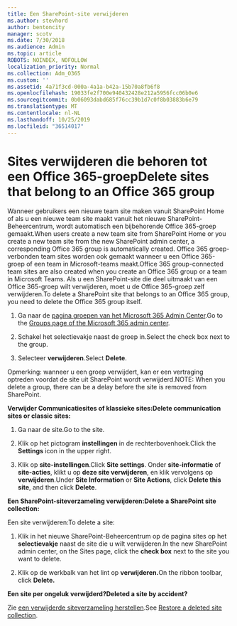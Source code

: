 ```yaml
---
title: Een SharePoint-site verwijderen
ms.author: stevhord
author: bentoncity
manager: scotv
ms.date: 7/30/2018
ms.audience: Admin
ms.topic: article
ROBOTS: NOINDEX, NOFOLLOW
localization_priority: Normal
ms.collection: Adm_O365
ms.custom: ''
ms.assetid: 4a71f3cd-000a-4a1a-b42a-15b70a8fb6f8
ms.openlocfilehash: 19033fe2f700e940432428e212a5956fcc06b0e6
ms.sourcegitcommit: 0b06093dabd685f76cc39b1d7c0f8b03883b6e79
ms.translationtype: MT
ms.contentlocale: nl-NL
ms.lasthandoff: 10/25/2019
ms.locfileid: "36514017"
---
```

# <a name="delete-sites-that-belong-to-an-office-365-group"></a><span data-ttu-id="15f5f-102">Sites verwijderen die behoren tot een Office 365-groep</span><span class="sxs-lookup"><span data-stu-id="15f5f-102">Delete sites that belong to an Office 365 group</span></span>

<span data-ttu-id="15f5f-103">Wanneer gebruikers een nieuwe team site maken vanuit SharePoint Home of als u een nieuwe team site maakt vanuit het nieuwe SharePoint-Beheercentrum, wordt automatisch een bijbehorende Office 365-groep gemaakt.</span><span class="sxs-lookup"><span data-stu-id="15f5f-103">When users create a new team site from SharePoint Home or you create a new team site from the new SharePoint admin center, a corresponding Office 365 group is automatically created.</span></span> <span data-ttu-id="15f5f-104">Office 365 groep-verbonden team sites worden ook gemaakt wanneer u een Office 365-groep of een team in Microsoft-teams maakt.</span><span class="sxs-lookup"><span data-stu-id="15f5f-104">Office 365 group-connected team sites are also created when you create an Office 365 group or a team in Microsoft Teams.</span></span> <span data-ttu-id="15f5f-105">Als u een SharePoint-site die deel uitmaakt van een Office 365-groep wilt verwijderen, moet u de Office 365-groep zelf verwijderen.</span><span class="sxs-lookup"><span data-stu-id="15f5f-105">To delete a SharePoint site that belongs to an Office 365 group, you need to delete the Office 365 group itself.</span></span> 
  
1. <span data-ttu-id="15f5f-106">Ga naar de [pagina groepen van het Microsoft 365 Admin Center](https://portal.office.com/adminportal/home#/groups).</span><span class="sxs-lookup"><span data-stu-id="15f5f-106">Go to the [Groups page of the Microsoft 365 admin center](https://portal.office.com/adminportal/home#/groups).</span></span>
    
2. <span data-ttu-id="15f5f-107">Schakel het selectievakje naast de groep in.</span><span class="sxs-lookup"><span data-stu-id="15f5f-107">Select the check box next to the group.</span></span>
    
3. <span data-ttu-id="15f5f-108">Selecteer **verwijderen**.</span><span class="sxs-lookup"><span data-stu-id="15f5f-108">Select **Delete**.</span></span>
    
<span data-ttu-id="15f5f-109">Opmerking: wanneer u een groep verwijdert, kan er een vertraging optreden voordat de site uit SharePoint wordt verwijderd.</span><span class="sxs-lookup"><span data-stu-id="15f5f-109">NOTE: When you delete a group, there can be a delay before the site is removed from SharePoint.</span></span>
  
<span data-ttu-id="15f5f-110">**Verwijder Communicatiesites of klassieke sites:**</span><span class="sxs-lookup"><span data-stu-id="15f5f-110">**Delete communication sites or classic sites:**</span></span>

1. <span data-ttu-id="15f5f-111">Ga naar de site.</span><span class="sxs-lookup"><span data-stu-id="15f5f-111">Go to the site.</span></span>
  
2. <span data-ttu-id="15f5f-112">Klik op het pictogram **instellingen** in de rechterbovenhoek.</span><span class="sxs-lookup"><span data-stu-id="15f5f-112">Click the **Settings** icon in the upper right.</span></span> 
  
3. <span data-ttu-id="15f5f-113">Klik op **site-instellingen**.</span><span class="sxs-lookup"><span data-stu-id="15f5f-113">Click **Site settings**.</span></span> <span data-ttu-id="15f5f-114">Onder **site-informatie** of **site-acties**, klikt u op **deze site verwijderen**, en klik vervolgens op **verwijderen**.</span><span class="sxs-lookup"><span data-stu-id="15f5f-114">Under **Site Information** or **Site Actions**, click **Delete this site**, and then click **Delete**.</span></span>
  
<span data-ttu-id="15f5f-115">**Een SharePoint-siteverzameling verwijderen:**</span><span class="sxs-lookup"><span data-stu-id="15f5f-115">**Delete a SharePoint site collection:**</span></span>

<span data-ttu-id="15f5f-116">Een site verwijderen:</span><span class="sxs-lookup"><span data-stu-id="15f5f-116">To delete a site:</span></span>
  
1. <span data-ttu-id="15f5f-117">Klik in het nieuwe SharePoint-Beheercentrum op de pagina sites op het **selectievakje** naast de site die u wilt verwijderen.</span><span class="sxs-lookup"><span data-stu-id="15f5f-117">In the new SharePoint admin center, on the Sites page, click the **check box** next to the site you want to delete.</span></span> 
    
2. <span data-ttu-id="15f5f-118">Klik op de werkbalk van het lint op **verwijderen.**</span><span class="sxs-lookup"><span data-stu-id="15f5f-118">On the ribbon toolbar, click **Delete.**</span></span>
    
<span data-ttu-id="15f5f-119">**Een site per ongeluk verwijderd?**</span><span class="sxs-lookup"><span data-stu-id="15f5f-119">**Deleted a site by accident?**</span></span>

<span data-ttu-id="15f5f-120">Zie [een verwijderde siteverzameling herstellen](https://go.microsoft.com/fwlink/?linkid=867660).</span><span class="sxs-lookup"><span data-stu-id="15f5f-120">See [Restore a deleted site collection](https://go.microsoft.com/fwlink/?linkid=867660).</span></span>
  

